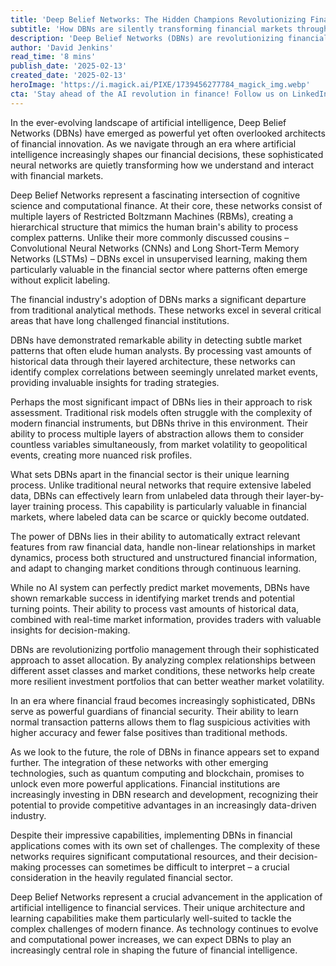 ```yaml
---
title: 'Deep Belief Networks: The Hidden Champions Revolutionizing Financial Intelligence'
subtitle: 'How DBNs are silently transforming financial markets through advanced AI'
description: 'Deep Belief Networks (DBNs) are revolutionizing financial intelligence through their sophisticated neural network architecture and unique learning capabilities. These AI systems excel in pattern recognition, risk assessment, and portfolio management, offering financial institutions powerful tools for market analysis and decision-making.'
author: 'David Jenkins'
read_time: '8 mins'
publish_date: '2025-02-13'
created_date: '2025-02-13'
heroImage: 'https://i.magick.ai/PIXE/1739456277784_magick_img.webp'
cta: 'Stay ahead of the AI revolution in finance! Follow us on LinkedIn for daily insights into how technologies like Deep Belief Networks are reshaping the financial landscape.'
---
```


In the ever-evolving landscape of artificial intelligence, Deep Belief Networks (DBNs) have emerged as powerful yet often overlooked architects of financial innovation. As we navigate through an era where artificial intelligence increasingly shapes our financial decisions, these sophisticated neural networks are quietly transforming how we understand and interact with financial markets.

Deep Belief Networks represent a fascinating intersection of cognitive science and computational finance. At their core, these networks consist of multiple layers of Restricted Boltzmann Machines (RBMs), creating a hierarchical structure that mimics the human brain's ability to process complex patterns. Unlike their more commonly discussed cousins – Convolutional Neural Networks (CNNs) and Long Short-Term Memory Networks (LSTMs) – DBNs excel in unsupervised learning, making them particularly valuable in the financial sector where patterns often emerge without explicit labeling.

The financial industry's adoption of DBNs marks a significant departure from traditional analytical methods. These networks excel in several critical areas that have long challenged financial institutions.

DBNs have demonstrated remarkable ability in detecting subtle market patterns that often elude human analysts. By processing vast amounts of historical data through their layered architecture, these networks can identify complex correlations between seemingly unrelated market events, providing invaluable insights for trading strategies.

Perhaps the most significant impact of DBNs lies in their approach to risk assessment. Traditional risk models often struggle with the complexity of modern financial instruments, but DBNs thrive in this environment. Their ability to process multiple layers of abstraction allows them to consider countless variables simultaneously, from market volatility to geopolitical events, creating more nuanced risk profiles.

What sets DBNs apart in the financial sector is their unique learning process. Unlike traditional neural networks that require extensive labeled data, DBNs can effectively learn from unlabeled data through their layer-by-layer training process. This capability is particularly valuable in financial markets, where labeled data can be scarce or quickly become outdated.

The power of DBNs lies in their ability to automatically extract relevant features from raw financial data, handle non-linear relationships in market dynamics, process both structured and unstructured financial information, and adapt to changing market conditions through continuous learning.

While no AI system can perfectly predict market movements, DBNs have shown remarkable success in identifying market trends and potential turning points. Their ability to process vast amounts of historical data, combined with real-time market information, provides traders with valuable insights for decision-making.

DBNs are revolutionizing portfolio management through their sophisticated approach to asset allocation. By analyzing complex relationships between different asset classes and market conditions, these networks help create more resilient investment portfolios that can better weather market volatility.

In an era where financial fraud becomes increasingly sophisticated, DBNs serve as powerful guardians of financial security. Their ability to learn normal transaction patterns allows them to flag suspicious activities with higher accuracy and fewer false positives than traditional methods.

As we look to the future, the role of DBNs in finance appears set to expand further. The integration of these networks with other emerging technologies, such as quantum computing and blockchain, promises to unlock even more powerful applications. Financial institutions are increasingly investing in DBN research and development, recognizing their potential to provide competitive advantages in an increasingly data-driven industry.

Despite their impressive capabilities, implementing DBNs in financial applications comes with its own set of challenges. The complexity of these networks requires significant computational resources, and their decision-making processes can sometimes be difficult to interpret – a crucial consideration in the heavily regulated financial sector.

Deep Belief Networks represent a crucial advancement in the application of artificial intelligence to financial services. Their unique architecture and learning capabilities make them particularly well-suited to tackle the complex challenges of modern finance. As technology continues to evolve and computational power increases, we can expect DBNs to play an increasingly central role in shaping the future of financial intelligence.
